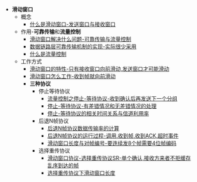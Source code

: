 
- **滑动窗口**
	- 概念
		- [什么是滑动窗口-发送窗口与接收窗口](考研/408/计算机网络/什么是滑动窗口-发送窗口与接收窗口.md)
	- 作用-**可靠传输**和**流量控制**
		- [滑动窗口解决什么问题-可靠传输与流量控制](考研/408/计算机网络/滑动窗口解决什么问题-可靠传输与流量控制.md)
		- [数据链路层可靠传输机制的实现-实际很少采用](数据链路层可靠传输机制的实现-实际很少采用.md)
		- [什么是流量控制](考研/408/计算机网络/什么是流量控制.md)
	- 工作方式
		- [滑动窗口的特性-只有接收窗口向前滑动,发送窗口才可能滑动](考研/408/计算机网络/滑动窗口的特性-只有接收窗口向前滑动,发送窗口才可能滑动.md)
		- [滑动窗口怎么工作-收到帧就向前滑动](考研/408/计算机网络/滑动窗口怎么工作-收到帧就向前滑动.md)
		- **三种协议**
			- 停止等待协议
				- [流量控制之停止-等待协议-收到确认后再发送下一个分组](流量控制之停止-等待协议-收到确认后再发送下一个分组.md)
				- [停止-等待协议-有差错情况和无差错情况的处理](考研/408/计算机网络/停止-等待协议-有差错情况和无差错情况的处理.md)
				- [停止-等待协议的相关时间关系与信道利用率](考研/408/计算机网络/停止-等待协议的相关时间关系与信道利用率.md)
			- 后退N帧协议
				- [后退N帧协议数据传输率的计算](后退N帧协议数据传输率的计算.md)
				- [后退N帧协议的运行过程-调用,收到帧,收到ACK,超时事件](考研/408/计算机网络/后退N帧协议的运行过程-调用,收到帧,收到ACK,超时事件.md)
				- [滑动窗口长度与对帧编号-要连续发8个帧需要4位帧编码](滑动窗口长度与对帧编号-要连续发8个帧需要4位帧编码.md)
			- 选择重传协议
				- [滑动窗口协议-选择重传协议SR-单个确认,接收方来者不拒缓存乱序到达的帧](滑动窗口协议-选择重传协议SR-单个确认,接收方来者不拒缓存乱序到达的帧.md)
				- [选择重传协议下滑动窗口长度](考研/408/计算机网络/选择重传协议下滑动窗口长度.md)
